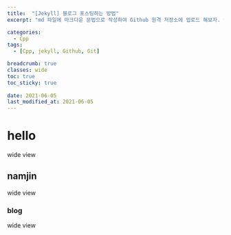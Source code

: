 ```yaml
---
title:  "[Jekyll] 블로그 포스팅하는 방법"
excerpt: "md 파일에 마크다운 문법으로 작성하여 Github 원격 저장소에 업로드 해보자. 에디터는 Visual Studio code 사용! 로컬 서버에서 확인도 해보자. "

categories:
  - Cpp
tags:
  - [Cpp, jekyll, Github, Git]

breadcrumb: true
classes: wide
toc: true
toc_sticky: true
 
date: 2021-06-05
last_modified_at: 2021-06-05
---
```


# hello

wide view

## namjin

wide view

### blog

wide view
